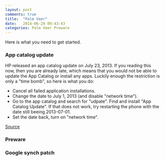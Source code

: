 ```yaml
---
layout: post
comments: true
title:  "Palm Veer"
date:   2014-06-29 09:43:43
categories: Palm Veer Preware
---
```


Here is what you need to get started.

### App catalog update
HP released an app catalog update on July 23, 2013. If you reading this now,
then you are already late, which means that you would not be able to update the
App Catalog or install any apps. Luckily enough the restriction is only a "time
bomb", so here is what you do:

- Cancel all failed application installations.
- Change the date to July 1, 2013 (and disable "network time").
- Go to the app catalog and search for "udpate". Find and install "App Catalog Update". If that does not work, try restarting the phone with the date still beeing 2013-07-01.
- Set the date back, turn on "network time".

[Source][appcatalog-fix]

### Preware
### Google synch patch

[appcatalog-fix]: http://h30434.www3.hp.com/t5/webOS-Hardware-and-Software/App-Catalog-not-working-Missed-the-update-Try-this/td-p/2823109

